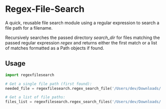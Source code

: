 # Regex-File-Search

A quick, reusable file search module using a regular expression to search
a file path for a filename.  

Recursively searches the passed directory *search_dir* for files matching
the passed regular expression *regex* and returns either the first match
or a list of matches formatted as a Path objects if found.  

## Usage

```py
import regexfilesearch

# Get a single file path (first found):
needed_file = regexfilesearch.regex_search_file('/Users/dev/Downloads/', 'Invoice.*pdf$')

# Get a list of file paths:
files_list = regexfilesearch.regex_search_files('/Users/dev/Downloads/', 'Invoice.*pdf$') 
```
